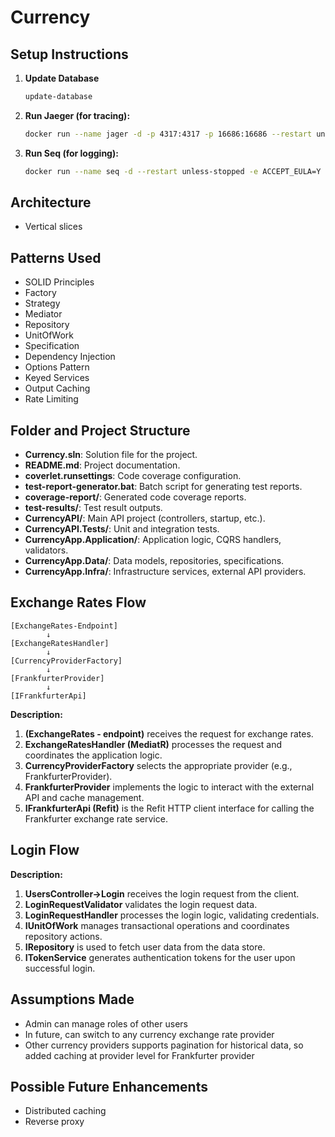 # Currency

## Setup Instructions

1. **Update Database**
   ```sh
   update-database
   ```
2. **Run Jaeger (for tracing):**
   ```sh
   docker run --name jager -d -p 4317:4317 -p 16686:16686 --restart unless-stopped jaegertracing/all-in-one:latest
   ```
3. **Run Seq (for logging):**
   ```sh
   docker run --name seq -d --restart unless-stopped -e ACCEPT_EULA=Y -p 5341:80 datalust/seq:latest
   ```

## Architecture
- Vertical slices

## Patterns Used
- SOLID Principles
- Factory
- Strategy
- Mediator
- Repository
- UnitOfWork
- Specification
- Dependency Injection
- Options Pattern
- Keyed Services
- Output Caching
- Rate Limiting

## Folder and Project Structure
- **Currency.sln**: Solution file for the project.
- **README.md**: Project documentation.
- **coverlet.runsettings**: Code coverage configuration.
- **test-report-generator.bat**: Batch script for generating test reports.
- **coverage-report/**: Generated code coverage reports.
- **test-results/**: Test result outputs.
- **CurrencyAPI/**: Main API project (controllers, startup, etc.).
- **CurrencyAPI.Tests/**: Unit and integration tests.
- **CurrencyApp.Application/**: Application logic, CQRS handlers, validators.
- **CurrencyApp.Data/**: Data models, repositories, specifications.
- **CurrencyApp.Infra/**: Infrastructure services, external API providers.

## Exchange Rates Flow

```
[ExchangeRates-Endpoint]
        ↓
[ExchangeRatesHandler]
        ↓
[CurrencyProviderFactory]
        ↓
[FrankfurterProvider]
        ↓
[IFrankfurterApi]
```

**Description:**
1. **(ExchangeRates - endpoint)** receives the request for exchange rates.
2. **ExchangeRatesHandler (MediatR)** processes the request and coordinates the application logic.
3. **CurrencyProviderFactory** selects the appropriate provider (e.g., FrankfurterProvider).
4. **FrankfurterProvider** implements the logic to interact with the external API and cache management.
5. **IFrankfurterApi (Refit)** is the Refit HTTP client interface for calling the Frankfurter exchange rate service.

## Login Flow
**Description:**
1. **UsersController->Login** receives the login request from the client.
2. **LoginRequestValidator** validates the login request data.
3. **LoginRequestHandler** processes the login logic, validating credentials.
4. **IUnitOfWork** manages transactional operations and coordinates repository actions.
5. **IRepository** is used to fetch user data from the data store.
6. **ITokenService** generates authentication tokens for the user upon successful login.

## Assumptions Made
- Admin can manage roles of other users
- In future, can switch to any currency exchange rate provider
- Other currency providers supports pagination for historical data, so added caching at provider level for Frankfurter provider

## Possible Future Enhancements
- Distributed caching
- Reverse proxy